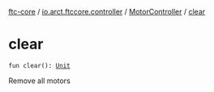 [ftc-core](../../index.md) / [io.arct.ftccore.controller](../index.md) / [MotorController](index.md) / [clear](./clear.md)

# clear

`fun clear(): `[`Unit`](https://kotlinlang.org/api/latest/jvm/stdlib/kotlin/-unit/index.html)

Remove all motors


